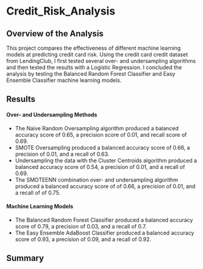 # Credit_Risk_Analysis

## Overview of the Analysis

This project compares the effectiveness of different machine learning models at predicting credit card risk. Using the credit card credit dataset from LendingClub, I first tested several over- and undersampling algorithms and then tested the results with a Logistic Regression.  I concluded the analysis by testing the Balanced Random Forest Classifier and Easy Ensemble Classifier machine learning models.

## Results

#### Over- and Undersampling Methods

- The Naive Random Oversampling algorithm produced a balanced accuracy score of 0.65, a precision score of 0.01, and recall score of 0.69.
- SMOTE Oversampling produced a balanced accuracy score of 0.66, a precision of 0.01, and a recall of 0.63.
- Undersampling the data with the Cluster Centroids algorithm produced a balanced accuracy score of 0.54, a precision of 0.01, and a recall of 0.69.
- The SMOTEENN combination over- and undersampling algorithm produced a balanced accuracy score of of 0.66, a precision of 0.01, and a recall of of 0.75.

#### Machine Learning Models

- The Balanced Random Forest Classifier produced a balanced accuracy score of 0.79, a precision of 0.03, and a recall of 0.7.
- The Easy Ensemble AdaBoost Classifier produced a balanced accuracy score of 0.93, a precision of 0.09, and a recall of 0.92.

## Summary





